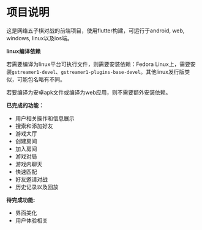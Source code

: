 # 项目说明

这是网络五子棋对战的前端项目，使用flutter构建，可运行于android, web, windows, linux以及ios端。

**linux编译依赖**

若需要编译为linux平台可执行文件，则需要安装依赖：Fedora Linux上，需要安装```gstreamer1-devel```、```gstreamer1-plugins-base-devel```。其他linux发行版类似，可能包名略有不同。

若要编译为安卓apk文件或编译为web应用，则不需要额外安装依赖。


**已完成的功能：**

- 用户相关操作和信息展示
- 搜索和添加好友
- 游戏大厅
- 创建房间
- 加入房间
- 游戏对局
- 游戏内聊天
- 快速匹配
- 好友邀请对战
- 历史记录以及回放

**待完成功能:**
- 界面美化
- 用户体验相关